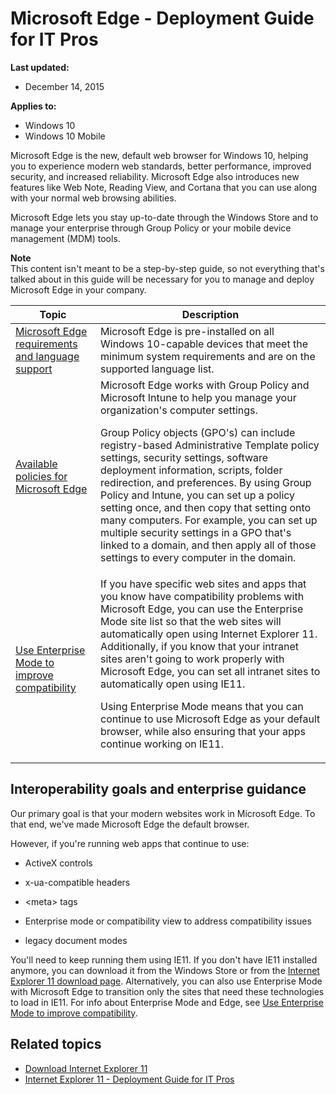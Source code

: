 # Microsoft Edge - Deployment Guide for IT Pros

**Last updated:**

* December 14, 2015

**Applies to:**

* Windows 10
* Windows 10 Mobile


Microsoft Edge is the new, default web browser for Windows 10, helping you to experience modern web standards, better performance, improved security, and increased reliability. Microsoft Edge also introduces new features like Web Note, Reading View, and Cortana that you can use along with your normal web browsing abilities.

Microsoft Edge lets you stay up-to-date through the Windows Store and to manage your enterprise through Group Policy or your mobile device management (MDM) tools.

**Note**  
This content isn't meant to be a step-by-step guide, so not everything that's talked about in this guide will be necessary for you to manage and deploy Microsoft Edge in your company.

| Topic| Description|
| ------------- | ----------- |
| [Microsoft Edge requirements and language support](hardware_and_software_requirements.md)| Microsoft Edge is pre-installed on all Windows 10-capable devices that meet the minimum system requirements and are on the supported language list.|
| [Available policies for Microsoft Edge](available_policies.md)| Microsoft Edge works with Group Policy and Microsoft Intune to help you manage your organization's computer settings. <p>Group Policy objects (GPO's) can include registry-based Administrative Template policy settings, security settings, software deployment information, scripts, folder redirection, and preferences. By using Group Policy and Intune, you can set up a policy setting once, and then copy that setting onto many computers. For example, you can set up multiple security settings in a GPO that's linked to a domain, and then apply all of those settings to every computer in the domain.|
| [Use Enterprise Mode to improve compatibility](EmIE_to_improve_compatibility.md)| If you have specific web sites and apps that you know have compatibility problems with Microsoft Edge, you can use the Enterprise Mode site list so that the web sites will automatically open using Internet Explorer 11. Additionally, if you know that your intranet sites aren't going to work properly with Microsoft Edge, you can set all intranet sites to automatically open using IE11. <p>Using Enterprise Mode means that you can continue to use Microsoft Edge as your default browser, while also ensuring that your apps continue working on IE11.|

## Interoperability goals and enterprise guidance

Our primary goal is that your modern websites work in Microsoft Edge. To that end, we've made Microsoft Edge the default browser.

However, if you're running web apps that continue to use:

* ActiveX controls

* x-ua-compatible headers

* &lt;meta&gt; tags

* Enterprise mode or compatibility view to address compatibility issues

* legacy document modes

You'll need to keep running them using IE11. If you don't have IE11 installed anymore, you can download it from the Windows Store or from the [Internet Explorer 11 download page](http://go.microsoft.com/fwlink/p/?linkid=290956). Alternatively, you can also use Enterprise Mode with Microsoft Edge to transition only the sites that need these technologies to load in IE11. For info about Enterprise Mode and Edge, see [Use Enterprise Mode to improve compatibility](EmIE_to_improve_compatibility.md).

## Related topics

* [Download Internet Explorer 11](http://go.microsoft.com/fwlink/p/?linkid=290956)
* [Internet Explorer 11 - Deployment Guide for IT Pros](http://go.microsoft.com/fwlink/?LinkId=618480)



